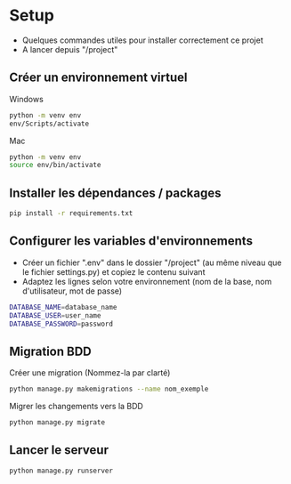 
# Setup

- Quelques commandes utiles pour installer correctement ce projet
- A lancer depuis "/project"




## Créer un environnement virtuel

Windows 

```bash
python -m venv env
env/Scripts/activate
```
Mac 

```bash
python -m venv env
source env/bin/activate
```
## Installer les dépendances / packages

```bash
pip install -r requirements.txt
```
## Configurer les variables d'environnements

- Créer un fichier ".env" dans le dossier "/project" (au même niveau que le fichier settings.py) et copiez le contenu suivant
- Adaptez les lignes selon votre environnement (nom de la base, nom d'utilisateur, mot de passe)

```bash
DATABASE_NAME=database_name
DATABASE_USER=user_name
DATABASE_PASSWORD=password
```

## Migration BDD

Créer une migration (Nommez-la par clarté)
```bash
python manage.py makemigrations --name nom_exemple
```
Migrer les changements vers la BDD
```bash
python manage.py migrate
```
## Lancer le serveur

```bash
python manage.py runserver
```
